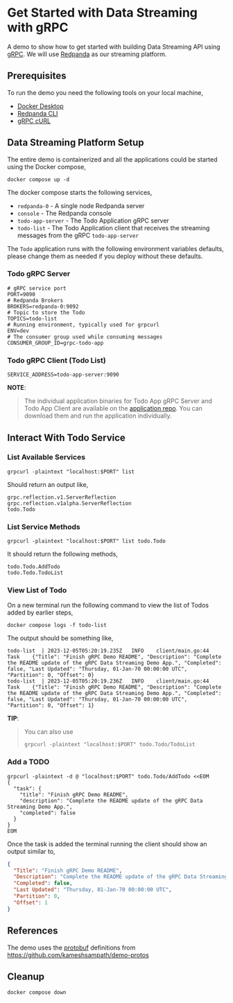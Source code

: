 # Get Started with Data Streaming with gRPC

A demo to show how to get started with building Data Streaming API using [gRPC](https://grpc.dev). We will use [Redpanda](https://redpanda.com) as our streaming platform.

## Prerequisites

To run the demo you need the following tools on your local machine,

- [Docker Desktop](https://www.docker.com/products/docker-desktop/)
- [Redpanda CLI](https://docs.redpanda.com/current/get-started/rpk/)
- [gRPC cURL](https://github.com/fullstorydev/grpcurl)

## Data Streaming Platform Setup

The entire demo is containerized and all the applications could be started using the Docker compose,

```shell
docker compose up -d
```

The docker compose starts the following services,

- `redpanda-0` - A single node Redpanda server
- `console` - The Redpanda console
- `todo-app-server` - The Todo Application gRPC server
- `todo-list` - The Todo Application client that receives the streaming messages from the gRPC `todo-app-server`

The `Todo` application runs with the following environment variables defaults, please change them as needed if you deploy without these defaults.

### Todo gRPC Server

```shell
# gRPC service port
PORT=9090
# Redpanda Brokers
BROKERS=redpanda-0:9092
# Topic to store the Todo
TOPICS=todo-list
# Running environment, typically used for grpcurl
ENV=dev
# The consumer group used while consuming messages
CONSUMER_GROUP_ID=grpc-todo-app
```

### Todo gRPC Client (Todo List)

```shell
SERVICE_ADDRESS=todo-app-server:9090
```

**NOTE**:

> The individual application binaries for Todo App gRPC Server and Todo App Client are available on the [application repo](https://github.com/kameshsampath/grpc-todo-app/releases). You can download them and run the application individually.

## Interact With Todo Service

### List Available Services

```shell
grpcurl -plaintext "localhost:$PORT" list
```

Should return an output like,

```text
grpc.reflection.v1.ServerReflection
grpc.reflection.v1alpha.ServerReflection
todo.Todo
```

### List Service Methods

```shell
grpcurl -plaintext "localhost:$PORT" list todo.Todo
```

It should return the following methods,

```text
todo.Todo.AddTodo
todo.Todo.TodoList
```

### View List of Todo

On a new terminal run the following command to view the list of Todos added by earlier steps,

```shell
docker compose logs -f todo-list
```

The output should be something like,

```shell
todo-list  | 2023-12-05T05:20:19.235Z   INFO    client/main.go:44       Task    {"Title": "Finish gRPC Demo README", "Description": "Complete the README update of the gRPC Data Streaming Demo App.", "Completed": false, "Last Updated": "Thursday, 01-Jan-70 00:00:00 UTC", "Partition": 0, "Offset": 0}
todo-list  | 2023-12-05T05:20:19.236Z   INFO    client/main.go:44       Task    {"Title": "Finish gRPC Demo README", "Description": "Complete the README update of the gRPC Data Streaming Demo App.", "Completed": false, "Last Updated": "Thursday, 01-Jan-70 00:00:00 UTC", "Partition": 0, "Offset": 1}
```

**TIP**:

> You can also use
>
> ```shell
> grpcurl -plaintext "localhost:$PORT" todo.Todo/TodoList
> ```

### Add a TODO

```shell
grpcurl -plaintext -d @ "localhost:$PORT" todo.Todo/AddTodo <<EOM
{
  "task": {
    "title": "Finish gRPC Demo README",
    "description": "Complete the README update of the gRPC Data Streaming Demo App.",
    "completed": false
  }
}
EOM
```

Once the task is added the terminal running the client should show an output similar to,

```json
{
  "Title": "Finish gRPC Demo README",
  "Description": "Complete the README update of the gRPC Data Streaming Demo App.",
  "Completed": false,
  "Last Updated": "Thursday, 01-Jan-70 00:00:00 UTC",
  "Partition": 0,
  "Offset": 1
}
```

## References

The demo uses the [protobuf](https://protobuf.dev) definitions from <https://github.com/kameshsampath/demo-protos>

## Cleanup

```shell
docker compose down
```
